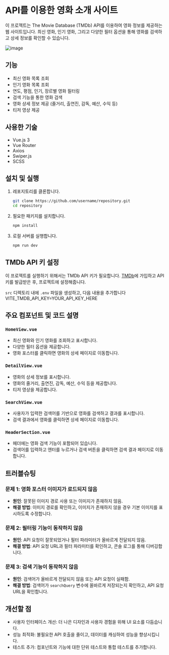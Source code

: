 # API를 이용한 영화 소개 사이트

이 프로젝트는 The Movie Database (TMDb) API를 이용하여 영화 정보를 제공하는 웹 사이트입니다. 최신 영화, 인기 영화, 그리고 다양한 필터 옵션을 통해 영화를 검색하고 상세 정보를 확인할 수 있습니다.

![image](https://github.com/Kingsong97/Kingsong97.github.io/assets/161429740/26602172-93e0-4404-ae06-3d61c2984c1c)

## 기능

- 최신 영화 목록 조회
- 인기 영화 목록 조회
- 연도, 평점, 인기, 장르별 영화 필터링
- 검색 기능을 통한 영화 검색
- 영화 상세 정보 제공 (줄거리, 출연진, 감독, 예산, 수익 등)
- 티저 영상 제공

## 사용한 기술

- Vue.js 3
- Vue Router
- Axios
- Swiper.js
- SCSS

## 설치 및 실행

1. 레포지토리를 클론합니다.

   ```bash
   git clone https://github.com/username/repository.git
   cd repository
   ```

2. 필요한 패키지를 설치합니다.

   ```bash
   npm install
   ```

3. 로컬 서버를 실행합니다.
   ```bash
   npm run dev
   ```

## TMDb API 키 설정

이 프로젝트를 실행하기 위해서는 TMDb API 키가 필요합니다. [TMDb](https://www.themoviedb.org/)에 가입하고 API 키를 발급받은 후, 프로젝트에 설정해줍니다.

`src` 디렉토리 내에 `.env` 파일을 생성하고, 다음 내용을 추가합니다
VITE_TMDB_API_KEY=YOUR_API_KEY_HERE

## 주요 컴포넌트 및 코드 설명

### `HomeView.vue`

- 최신 영화와 인기 영화를 조회하고 표시합니다.
- 다양한 필터 옵션을 제공합니다.
- 영화 포스터를 클릭하면 영화의 상세 페이지로 이동합니다.

### `DetailView.vue`

- 영화의 상세 정보를 표시합니다.
- 영화의 줄거리, 출연진, 감독, 예산, 수익 등을 제공합니다.
- 티저 영상을 제공합니다.

### `SearchView.vue`

- 사용자가 입력한 검색어를 기반으로 영화를 검색하고 결과를 표시합니다.
- 검색 결과에서 영화를 클릭하면 상세 페이지로 이동합니다.

### `HeaderSection.vue`

- 헤더에는 영화 검색 기능이 포함되어 있습니다.
- 검색어를 입력하고 엔터를 누르거나 검색 버튼을 클릭하면 검색 결과 페이지로 이동합니다.

## 트러블슈팅

### 문제 1: 영화 포스터 이미지가 로드되지 않음

- **원인**: 잘못된 이미지 경로 사용 또는 이미지가 존재하지 않음.
- **해결 방법**: 이미지 경로를 확인하고, 이미지가 존재하지 않을 경우 기본 이미지를 표시하도록 수정합니다.

### 문제 2: 필터링 기능이 동작하지 않음

- **원인**: API 요청이 잘못되었거나 필터 파라미터가 올바르게 전달되지 않음.
- **해결 방법**: API 요청 URL과 필터 파라미터를 확인하고, 콘솔 로그를 통해 디버깅합니다.

### 문제 3: 검색 기능이 동작하지 않음

- **원인**: 검색어가 올바르게 전달되지 않음 또는 API 요청이 실패함.
- **해결 방법**: 검색어가 `searchQuery` 변수에 올바르게 저장되는지 확인하고, API 요청 URL을 확인합니다.

## 개선할 점

- 사용자 인터페이스 개선: 더 나은 디자인과 사용자 경험을 위해 UI 요소를 다듬습니다.
- 성능 최적화: 불필요한 API 호출을 줄이고, 데이터를 캐싱하여 성능을 향상시킵니다.
- 테스트 추가: 컴포넌트와 기능에 대한 단위 테스트와 통합 테스트를 추가합니다.
